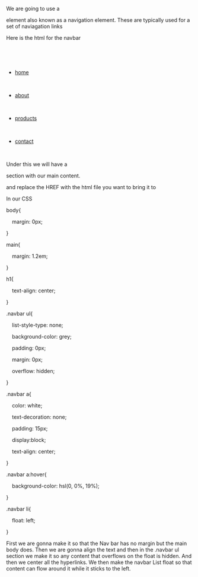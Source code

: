

We are going to use a <nav> element also known as a navigation element. These are typically used for a set of naviagation links 


Here is the html for the navbar
<nav class="navbar">

    <ul>

        <li><a href="">home</a> </li>

        <li><a href="">about</a> </li>

        <li><a href="">products</a> </li>

        <li><a href="">contact</a> </li>

  
  

    </ul>

Under this we will have a <main> section with our main content.


and replace the HREF with the html file you want to bring it to 

In our CSS

body{

    margin: 0px;

}

  
  

main{

    margin: 1.2em;

}

  

h1{

    text-align: center;

}

  
  

.navbar ul{

    list-style-type: none;

    background-color: grey;

    padding: 0px;

    margin: 0px;

    overflow: hidden;

}

  
  

.navbar a{

    color: white;

    text-decoration: none;

    padding: 15px;

    display:block;

    text-align: center;

}

  

.navbar a:hover{

    background-color: hsl(0, 0%, 19%);

}

  
  

.navbar li{

    float: left;

}




First we are gonna make it so that the Nav bar has no margin but the main body does. Then we are gonna align the text and then in the .navbar ul section we make it so any content that overflows on the float is hidden. And then we center all the hyperlinks. We then make the navbar List float so that content can flow around it while it sticks to the left. 
